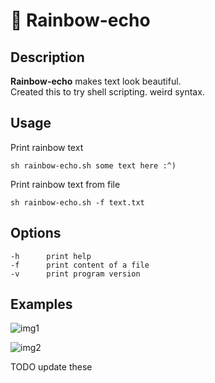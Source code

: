 # 🌈 Rainbow-echo 

## Description
**Rainbow-echo** makes text look beautiful.  
Created this to try shell scripting. weird syntax.

## Usage  
Print rainbow text
```
sh rainbow-echo.sh some text here :^)
```

Print rainbow text from file
```
sh rainbow-echo.sh -f text.txt
```

## Options
```
-h      print help
-f      print content of a file
-v      print program version
```

## Examples
![img1](https://i.imgur.com/msYCWIw.png "example1")

![img2](https://i.imgur.com/zB4k1D2.png "example2")

TODO update these
